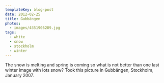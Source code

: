 ```yaml
---
templateKey: blog-post
date: 2012-02-25
title: Gubbängen
photos:
  - images/4351905289.jpg
tags:
  - white
  - snow
  - stockholm
  - winter
---
```


The snow is melting and spring is coming so what is not better than one last winter image with lots snow? Took this picture in Gubbängen, Stockholm, January 2007.
